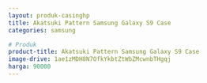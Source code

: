 ```yaml
---
layout: produk-casinghp
title: Akatsuki Pattern Samsung Galaxy S9 Case
categories: samsung

# Produk
product-title: Akatsuki Pattern Samsung Galaxy S9 Case
image-drive: 1ae1zMDH8N7OfkYkbtZtWbZMcwnbTHgqj
harga: 90000
---
```

